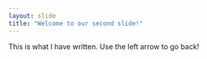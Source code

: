 ```yaml
---
layout: slide
title: "Welcome to our second slide!"
---
```

This is what I have written.
Use the left arrow to go back!
